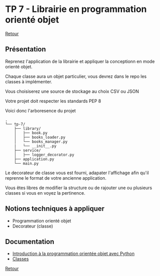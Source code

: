 
# TP 7 - Librairie en programmation orienté objet

[Retour](../README.md)


## Présentation

Reprenez l'application de la librairie et appliquer la conceptionn en mode orienté objet.

Chaque classe aura un objet particulier, vous devrez dans le repo les classes à implémenter.

Vous choisiserez une source de stockage au choix CSV ou JSON

Votre projet doit respecter les standards PEP 8

Voici donc l'arboresence du projet
```
.
└── tp-7/
    ├── library/
    │   ├── book.py
    │   ├── books_loader.py
    │   └── books_manager.py
    |   └── __init__.py
    ├── service/
    │   ├── logger_decorator.py 
    ├── application.py
    └── main.py
```

Le decorateur de classe vous est fourni, adapater l'affichage afin qu'il reprenne le format de votre ancienne application.

Vous êtes libres de modifier la structure ou de rajouter une ou plusieurs classes si vous en voyez la pertinence.

## Notions techniques à appliquer

- Programmation orienté objet
- Decorateur (classe)


## Documentation
- [Introduction à la programmation orientée objet avec Python](https://docs.microsoft.com/fr-fr/learn/modules/python-object-oriented-programming/)
- [Classes](https://docs.python.org/fr/3/tutorial/classes.html)

[Retour](../README.md)
